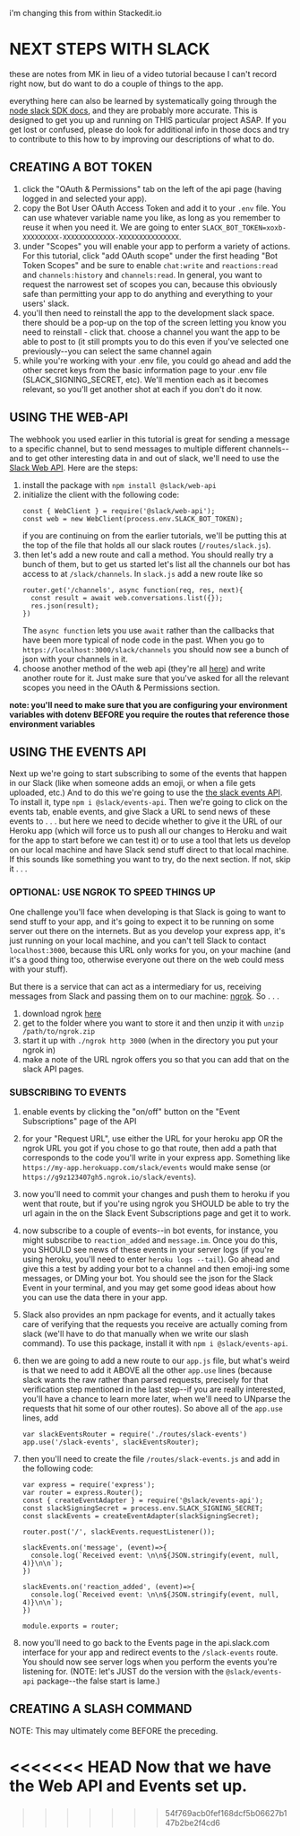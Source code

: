 i'm changing this from within Stackedit.io


# NEXT STEPS WITH SLACK

these are notes from MK in lieu of a video tutorial because I can't record right now, but do want to do a couple of things to the app.

everything here can also be learned by systematically going through the [node slack SDK docs](https://slack.dev/node-slack-sdk/), and they are probably more accurate. This is designed to get you up and running on THIS particular project ASAP. If you get lost or confused, please do look for additional info in those docs and try to contribute to this how to by improving our descriptions of what to do.


## CREATING A BOT TOKEN

1. click the "OAuth & Permissions" tab on the left of the api page (having logged in and selected your app).
2. copy the Bot User OAuth Access Token and add it to your `.env` file. You can use whatever variable name you like, as long as you remember to reuse it when you need it. We are going to enter `SLACK_BOT_TOKEN=xoxb-XXXXXXXXX-XXXXXXXXXXXXX-XXXXXXXXXXXXXXX`.
3. under "Scopes" you will enable your app to perform a variety of actions. For this tutorial, click "add OAuth scope" under the first heading "Bot Token Scopes" and be sure to enable `chat:write` and `reactions:read` and `channels:history` and `channels:read`. In general, you want to request the narrowest set of scopes you can, because this obviously safe than permitting your app to do anything and everything to your users' slack.
4. you'll then need to reinstall the app to the development slack space. there should be a pop-up on the top of the screen letting you know you need to reinstall - click that. choose a channel you want the app to be able to post to (it still prompts you to do this even if you've selected one previously--you can select the same channel again
5. while you're working with your .env file, you could go ahead and add the other secret keys from the basic information page to your .env file (SLACK_SIGNING_SECRET, etc).  We'll mention each as it becomes relevant, so you'll get another shot at each if you don't do it now.


## USING THE WEB-API

The webhook you used earlier in this tutorial is great for sending a message to a specific channel, but to send messages to multiple different channels--and to get other interesting data in and out of slack, we'll need to use the [Slack Web API](https://slack.dev/node-slack-sdk/web-api). Here are the steps:

1. install the package with `npm install @slack/web-api`
2. initialize the client with the following code:
    ```
    const { WebClient } = require('@slack/web-api');
    const web = new WebClient(process.env.SLACK_BOT_TOKEN);
    ```
    if you are continuing on from the earlier tutorials, we'll be putting this at the top of the file that holds all our slack routes (`/routes/slack.js`).
3. then let's add a new route and call a method. You should really try a bunch of them, but to get us started let's list all the channels our bot has access to at `/slack/channels`. In `slack.js` add a new route like so
    ```
    router.get('/channels', async function(req, res, next){
      const result = await web.conversations.list({});
      res.json(result);
    })
    ```
    The `async function` lets you use `await` rather than the callbacks that have been more typical of node code in the past. When you go to `https://localhost:3000/slack/channels` you should now see a bunch of json with your channels in it.
4. choose another method of the web api (they're all [here](https://api.slack.com/methods)) and write another route for it. Just make sure that you've asked for all the relevant scopes you need in the OAuth & Permissions section.

**note: you'll need to make sure that you are configuring your environment variables with dotenv BEFORE you require the routes that reference those environment variables**



## USING THE EVENTS API

Next up we're going to start subscribing to some of the events that happen in our Slack (like when someone adds an emoji, or when a file gets uploaded, etc.) And to do this we're going to use the [the slack events API](https://slack.dev/node-slack-sdk/events-api). To install it, type `npm i @slack/events-api`. Then we're going to click on the events tab, enable events, and give Slack a URL to send news of these events to . . . but here we need to decide whether to give it the URL of our Heroku app (which will force us to push all our changes to Heroku and wait for the app to start before we can test it) or to use a tool that lets us develop on our local machine and have Slack send stuff direct to that local machine. If this sounds like something you want to try, do the next section. If not, skip it . . .


### OPTIONAL: USE NGROK TO SPEED THINGS UP

One challenge you'll face when developing is that Slack is going to want to send stuff to your app, and it's going to expect it to be running on some server out there on the internets. But as you develop your express app, it's just running on your local machine, and you can't tell Slack to contact `localhost:3000`, because this URL only works for you, on your machine (and it's a good thing too, otherwise everyone out there on the web could mess with your stuff).

But there is a service that can act as a intermediary for us, receiving messages from Slack and passing them on to our machine: [ngrok](https://dashboard.ngrok.com/get-started/setup). So . . .

1. download ngrok [here](https://dashboard.ngrok.com/get-started/setup)
2. get to the folder where you want to store it and then unzip it with `unzip /path/to/ngrok.zip`
3. start it up with `./ngrok http 3000` (when in the directory you put your ngrok in)
4. make a note of the URL ngrok offers you so that you can add that on the slack API pages.

### SUBSCRIBING TO EVENTS

1. enable events by clicking the "on/off" button on the "Event Subscriptions" page of the API
2. for your "Request URL", use either the URL for your heroku app OR the ngrok URL you got if you chose to go that route, then add a path that corresponds to the code you'll write in your express app.  Something like `https://my-app.herokuapp.com/slack/events` would make sense (or `https://g9z123407gh5.ngrok.io/slack/events`).

4. now you'll need to commit your changes and push them to heroku if you went that route, but if you're using ngrok you SHOULD be able to try the url again in the on the Slack Event Subscriptions page and get it to work.
5. now subscribe to a couple of events--in bot events, for instance, you might subscribe to `reaction_added` and `message.im`. Once you do this, you SHOULD see news of these events in your server logs (if you're using heroku, you'll need to enter `heroku logs --tail`). Go ahead and give this a test by adding your bot to a channel and then emoji-ing some messages, or DMing your bot. You should see the json for the Slack Event in your terminal, and you may get some good ideas about how you can use the data there in your app.
6. Slack also provides an npm package for events, and it actually takes care of verifying that the requests you receive are actually coming from slack (we'll have to do that manually when we write our slash command). To use this package, install it with `npm i @slack/events-api`.
7. then we are going to add a new route to our `app.js` file, but what's weird is that we need to add it ABOVE all the other `app.use` lines (because slack wants the raw rather than parsed requests, precisely for that verification step mentioned in the last step--if you are really interested, you'll have a chance to learn more later, when we'll need to UNparse the requests that hit some of our other routes). So above all of the `app.use` lines, add
    ```
    var slackEventsRouter = require('./routes/slack-events')
    app.use('/slack-events', slackEventsRouter);
    ```
8. then you'll need to create the file `/routes/slack-events.js` and add in the following code:
    ```
    var express = require('express');
    var router = express.Router();
    const { createEventAdapter } = require('@slack/events-api');
    const slackSigningSecret = process.env.SLACK_SIGNING_SECRET;
    const slackEvents = createEventAdapter(slackSigningSecret);

    router.post('/', slackEvents.requestListener());

    slackEvents.on('message', (event)=>{
      console.log(`Received event: \n\n${JSON.stringify(event, null, 4)}\n\n`);
    })

    slackEvents.on('reaction_added', (event)=>{
      console.log(`Received event: \n\n${JSON.stringify(event, null, 4)}\n\n`);
    })

    module.exports = router;
    ```
9. now you'll need to go back to the Events page in the api.slack.com interface for your app and redirect events to the `/slack-events` route. You should now see server logs when you perform the events you're listening for. (NOTE: let's JUST do the version with the `@slack/events-api` package--the false start is lame.)

## CREATING A SLASH COMMAND

NOTE: This may ultimately come BEFORE the preceding. 

<<<<<<< HEAD
Now that we have the Web API and Events set up.
=======
### 
<!--stackedit_data:
eyJoaXN0b3J5IjpbLTI5MTI2MDQyMF19
-->
>>>>>>> 54f769acb0fef168dcf5b06627b147b2be2f4cd6
<!--stackedit_data:
eyJoaXN0b3J5IjpbMTAxNTYzOTk5OSw1NjQ1MjQ1ODQsLTM1MT
I4MDg5MywtMjEyMTc0OTgwNV19
-->